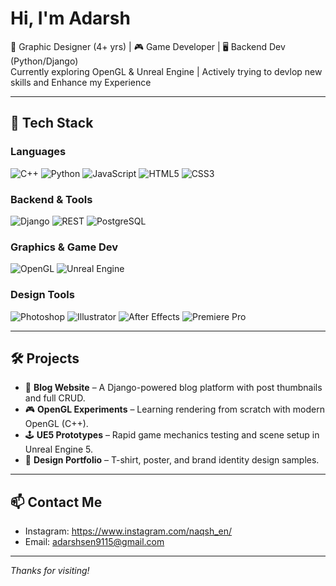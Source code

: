 #  Hi, I'm Adarsh 

🎨 Graphic Designer (4+ yrs) | 🎮 Game Developer | 🖥️ Backend Dev (Python/Django)  
Currently exploring OpenGL & Unreal Engine | Actively trying to devlop new skills and Enhance my Experience

---

## 🚀 Tech Stack

### Languages  
![C++](https://img.shields.io/badge/C++-00599C?style=flat&logo=c%2B%2B&logoColor=white)
![Python](https://img.shields.io/badge/Python-3776AB?style=flat&logo=python&logoColor=white)
![JavaScript](https://img.shields.io/badge/JavaScript-F7DF1E?style=flat&logo=javascript&logoColor=black)
![HTML5](https://img.shields.io/badge/HTML5-E34F26?style=flat&logo=html5&logoColor=white)
![CSS3](https://img.shields.io/badge/CSS3-1572B6?style=flat&logo=css3&logoColor=white)

### Backend & Tools  
![Django](https://img.shields.io/badge/Django-092E20?style=flat&logo=django&logoColor=white)
![REST](https://img.shields.io/badge/REST%20API-000000?style=flat&logo=fastapi&logoColor=white)
![PostgreSQL](https://img.shields.io/badge/PostgreSQL-4169E1?style=flat&logo=postgresql&logoColor=white)

### Graphics & Game Dev  
![OpenGL](https://img.shields.io/badge/OpenGL-5586A4?style=flat&logo=opengl&logoColor=white)
![Unreal Engine](https://img.shields.io/badge/Unreal%20Engine-000000?style=flat&logo=unrealengine&logoColor=white)

### Design Tools  
![Photoshop](https://img.shields.io/badge/Photoshop-31A8FF?style=flat&logo=adobephotoshop&logoColor=white)
![Illustrator](https://img.shields.io/badge/Illustrator-FF9A00?style=flat&logo=adobeillustrator&logoColor=white)
![After Effects](https://img.shields.io/badge/After%20Effects-9999FF?style=flat&logo=adobeaftereffects&logoColor=white)
![Premiere Pro](https://img.shields.io/badge/Premiere%20Pro-9999FF?style=flat&logo=adobepremierepro&logoColor=white)

---

## 🛠️ Projects

- 📝 **Blog Website** – A Django-powered blog platform with post thumbnails and full CRUD.
- 🎮 **OpenGL Experiments** – Learning rendering from scratch with modern OpenGL (C++).
- 🕹️ **UE5 Prototypes** – Rapid game mechanics testing and scene setup in Unreal Engine 5.
- 👕 **Design Portfolio** – T-shirt, poster, and brand identity design samples.

---

## 📫 Contact Me

- Instagram: https://www.instagram.com/naqsh_en/
- Email: adarshsen9115@gmail.com

---

_Thanks for visiting!_
